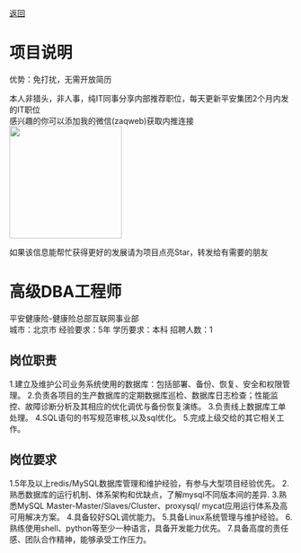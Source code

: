 [返回](../)

# 项目说明

优势：免打扰，无需开放简历

本人非猎头，非人事，纯IT同事分享内部推荐职位，每天更新平安集团2个月内发的IT职位  
感兴趣的你可以添加我的微信(zaqweb)获取内推连接  
<img src="https://github.com/zaqweb/PA-IT-JOBS/blob/master/WechatICode.jpeg"  height="200" width="200">

如果该信息能帮忙获得更好的发展请为项目点亮Star，转发给有需要的朋友

# 高级DBA工程师
平安健康险-健康险总部互联网事业部  
城市：北京市 经验要求：5年 学历要求：本科  招聘人数：1

## 岗位职责
1.建立及维护公司业务系统使用的数据库：包括部署、备份、恢复、安全和权限管理。
2.负责各项目的生产数据库的定期数据库巡检、数据库日志检查；性能监控、故障诊断分析及其相应的优化调优与备份恢复演练。
3.负责线上数据库工单处理。
4.SQL语句的书写规范审核,以及sql优化。 
5.完成上级交给的其它相关工作。

## 岗位要求
1.5年及以上redis/MySQL数据库管理和维护经验，有参与大型项目经验优先。
2.熟悉数据库的运行机制、体系架构和优缺点，了解mysql不同版本间的差异.
3.熟悉MySQL Master-Master/Slaves/Cluster、proxysql/ mycat应用运行体系及高可用解决方案。
4.具备较好SQL调优能力。
5.具备Linux系统管理与维护经验。
6.熟练使用shell、python等至少一种语言，具备开发能力优先。
7.具备高度的责任感、团队合作精神，能够承受工作压力。




